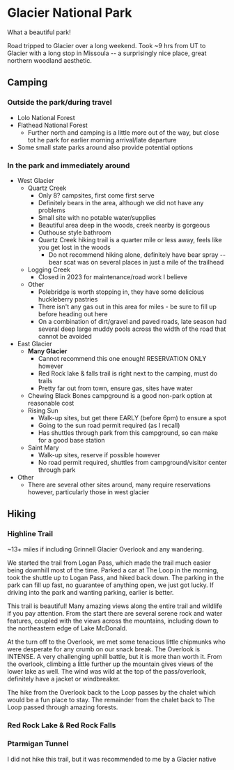 # Glacier National Park

What a beautiful park!

Road tripped to Glacier over a long weekend.
Took ~9 hrs from UT to Glacier with a long stop in Missoula -- a surprisingly nice place, great northern woodland aesthetic.

## Camping

### Outside the park/during travel

- Lolo National Forest
- Flathead National Forest
  - Further north and camping is a little more out of the way, but close tot he park for earlier morning arrival/late departure
- Some small state parks around also provide potential options

### In the park and immediately around

- West Glacier
  - Quartz Creek
    - Only 8? campsites, first come first serve
    - Definitely bears in the area, although we did not have any problems
    - Small site with no potable water/supplies
    - Beautiful area deep in the woods, creek nearby is gorgeous
    - Outhouse style bathroom
    - Quartz Creek hiking trail is a quarter mile or less away, feels like you get lost in the woods
      - Do not recommend hiking alone, definitely have bear spray -- bear scat was on several places in just a mile of the trailhead
  - Logging Creek
    - Closed in 2023 for maintenance/road work I believe
  - Other
    - Polebridge is worth stopping in, they have some delicious huckleberry pastries
    - There isn't any gas out in this area for miles - be sure to fill up before heading out here
    - On a combination of dirt/gravel and paved roads, late season had several deep large muddy pools across the width of the road that cannot be avoided
- East Glacier
  - **Many Glacier**
    - Cannot recommend this one enough! RESERVATION ONLY however
    - Red Rock lake & falls trail is right next to the camping, must do trails
    - Pretty far out from town, ensure gas, sites have water
  - Chewing Black Bones campground is a good non-park option at reasonable cost
  - Rising Sun
    - Walk-up sites, but get there EARLY (before 6pm) to ensure a spot
    - Going to the sun road permit required (as I recall)
    - Has shuttles through park from this campground, so can make for a good base station
  - Saint Mary
    - Walk-up sites, reserve if possible however
    - No road permit required, shuttles from campground/visitor center through park
- Other
  - There are several other sites around, many require reservations however, particularly those in west glacier

## Hiking

### Highline Trail

~13+ miles if including Grinnell Glacier Overlook and any wandering.

We started the trail from Logan Pass, which made the trail much easier being downhill most of the time.
Parked a car at The Loop in the morning, took the shuttle up to Logan Pass, and hiked back down.
The parking in the park can fill up fast, no guarantee of anything open, we just got lucky.
If driving into the park and wanting parking, earlier is better.

This trail is beautiful! Many amazing views along the entire trail and wildlife if you pay attention.
From the start there are several serene rock and water features, coupled with the views across the mountains, including down to the northeastern edge of Lake McDonald.

At the turn off to the Overlook, we met some tenacious little chipmunks who were desperate for any crumb on our snack break.
The Overlook is INTENSE. A very challenging uphill battle, but it is more than worth it.
From the overlook, climbing a little further up the mountain gives views of the lower lake as well.
The wind was wild at the top of the pass/overlook, definitely have a jacket or windbreaker.

The hike from the Overlook back to the Loop passes by the chalet which would be a fun place to stay.
The remainder from the chalet back to The Loop passed through amazing forests.

### Red Rock Lake & Red Rock Falls

### Ptarmigan Tunnel

I did not hike this trail, but it was recommended to me by a Glacier native
